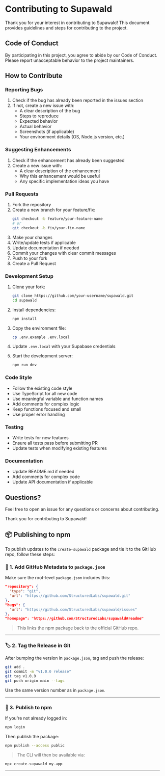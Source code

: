 # Contributing to Supawald

Thank you for your interest in contributing to Supawald! This document provides guidelines and steps for contributing to the project.

## Code of Conduct

By participating in this project, you agree to abide by our Code of Conduct. Please report unacceptable behavior to the project maintainers.

## How to Contribute

### Reporting Bugs

1. Check if the bug has already been reported in the issues section
2. If not, create a new issue with:
   - A clear description of the bug
   - Steps to reproduce
   - Expected behavior
   - Actual behavior
   - Screenshots (if applicable)
   - Your environment details (OS, Node.js version, etc.)

### Suggesting Enhancements

1. Check if the enhancement has already been suggested
2. Create a new issue with:
   - A clear description of the enhancement
   - Why this enhancement would be useful
   - Any specific implementation ideas you have

### Pull Requests

1. Fork the repository
2. Create a new branch for your feature/fix:
   ```bash
   git checkout -b feature/your-feature-name
   # or
   git checkout -b fix/your-fix-name
   ```
3. Make your changes
4. Write/update tests if applicable
5. Update documentation if needed
6. Commit your changes with clear commit messages
7. Push to your fork
8. Create a Pull Request

### Development Setup

1. Clone your fork:
   ```bash
   git clone https://github.com/your-username/supawald.git
   cd supawald
   ```

2. Install dependencies:
   ```bash
   npm install
   ```

3. Copy the environment file:
   ```bash
   cp .env.example .env.local
   ```

4. Update `.env.local` with your Supabase credentials

5. Start the development server:
   ```bash
   npm run dev
   ```

### Code Style

- Follow the existing code style
- Use TypeScript for all new code
- Use meaningful variable and function names
- Add comments for complex logic
- Keep functions focused and small
- Use proper error handling

### Testing

- Write tests for new features
- Ensure all tests pass before submitting PR
- Update tests when modifying existing features

### Documentation

- Update README.md if needed
- Add comments for complex code
- Update API documentation if applicable

## Questions?

Feel free to open an issue for any questions or concerns about contributing.

Thank you for contributing to Supawald!

## 📦 Publishing to npm

To publish updates to the `create-supawald` package and tie it to the GitHub repo, follow these steps:

### 🔗 1. Add GitHub Metadata to `package.json`

Make sure the root-level `package.json` includes this:

```json
"repository": {
  "type": "git",
  "url": "https://github.com/StructuredLabs/supawald.git"
},
"bugs": {
  "url": "https://github.com/StructuredLabs/supawald/issues"
},
"homepage": "https://github.com/StructuredLabs/supawald#readme"
```

> This links the npm package back to the official GitHub repo.

---

### 🏷️ 2. Tag the Release in Git

After bumping the version in `package.json`, tag and push the release:

```bash
git add .
git commit -m "v1.0.0 release"
git tag v1.0.0
git push origin main --tags
```

Use the same version number as in `package.json`.

---

### 🚀 3. Publish to npm

If you're not already logged in:

```bash
npm login
```

Then publish the package:

```bash
npm publish --access public
```

> The CLI will then be available via:

```bash
npx create-supawald my-app
```

--- 